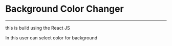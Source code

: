 # Background Color Changer

---
this is build using the React JS

In this user can select color for background 
